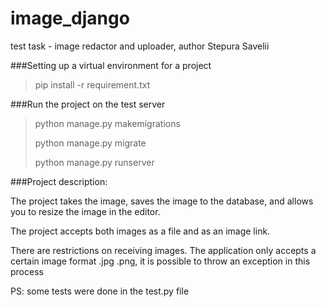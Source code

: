 # image_django
test task - image redactor and uploader,
author Stepura Savelii

###Setting up a virtual environment for a project

> pip install -r requirement.txt

###Run the project on the test server

> python manage.py makemigrations
> 
> python manage.py migrate
> 
> python manage.py runserver

###Project description:

The project takes the image, saves the image to the database, and allows you to resize the image in the editor.


The project accepts both images as a file and as an image link.

There are restrictions on receiving images. The application only accepts a certain image format .jpg .png, it is possible to throw an exception in this process


PS: some tests were done in the test.py file